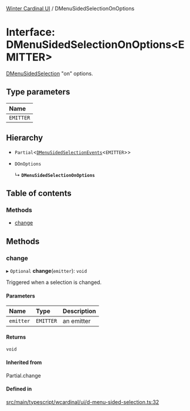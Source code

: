 [Winter Cardinal UI](../README.md) / DMenuSidedSelectionOnOptions

# Interface: DMenuSidedSelectionOnOptions<EMITTER\>

[DMenuSidedSelection](../classes/DMenuSidedSelection.md) "on" options.

## Type parameters

| Name |
| :------ |
| `EMITTER` |

## Hierarchy

- `Partial`<[`DMenuSidedSelectionEvents`](DMenuSidedSelectionEvents.md)<`EMITTER`\>\>

- `DOnOptions`

  ↳ **`DMenuSidedSelectionOnOptions`**

## Table of contents

### Methods

- [change](DMenuSidedSelectionOnOptions.md#change)

## Methods

### change

▸ `Optional` **change**(`emitter`): `void`

Triggered when a selection is changed.

#### Parameters

| Name | Type | Description |
| :------ | :------ | :------ |
| `emitter` | `EMITTER` | an emitter |

#### Returns

`void`

#### Inherited from

Partial.change

#### Defined in

[src/main/typescript/wcardinal/ui/d-menu-sided-selection.ts:32](https://github.com/winter-cardinal/winter-cardinal-ui/blob/v0.154.0/src/main/typescript/wcardinal/ui/d-menu-sided-selection.ts#L32)

